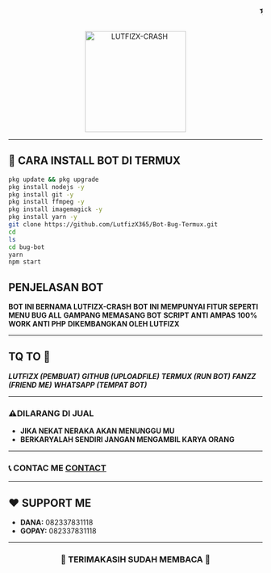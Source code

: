 <h1 align="center">
  <marquee behavior="scroll" direction="left" scrollamount="10">✨ SELAMAT DATANG ✨</marquee>
</h1>

<p align="center">
  <img src="https://files.catbox.moe/dqi1u8.jpeg" alt="LUTFIZX-CRASH" width="200" height="200">
</p>

---

## 📲 CARA INSTALL BOT DI TERMUX

```bash
pkg update && pkg upgrade
pkg install nodejs -y
pkg install git -y
pkg install ffmpeg -y
pkg install imagemagick -y
pkg install yarn -y
git clone https://github.com/LutfizX365/Bot-Bug-Termux.git
cd
ls
cd bug-bot
yarn
npm start
```
## PENJELASAN BOT
**BOT INI BERNAMA LUTFIZX-CRASH**
**BOT INI MEMPUNYAI FITUR SEPERTI MENU BUG ALL**
**GAMPANG MEMASANG BOT**
**SCRIPT ANTI AMPAS**
**100% WORK ANTI PHP**
**DIKEMBANGKAN OLEH LUTFIZX**

---

## TQ TO 💖
***LUTFIZX (PEMBUAT)***
***GITHUB (UPLOADFILE)***
***TERMUX (RUN BOT)***
***FANZZ (FRIEND ME)***
***WHATSAPP (TEMPAT BOT)***

---

### ⚠️DILARANG DI JUAL

- **JIKA NEKAT NERAKA AKAN MENUNGGU MU**
- **BERKARYALAH SENDIRI JANGAN MENGAMBIL KARYA ORANG**

---

### 📞 CONTAC ME [CONTACT](https://wa.me/6281330941251)

---

## ❤️ SUPPORT ME

- **DANA:** 082337831118  
- **GOPAY:** 082337831118

---

<h3 align="center">💖 TERIMAKASIH SUDAH MEMBACA 💖</h3>
